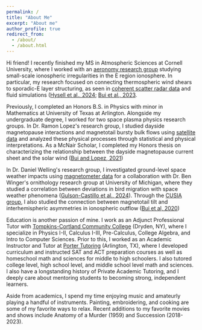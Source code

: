 ```yaml
---
permalink: /
title: "About Me"
excerpt: "About me"
author_profile: true
redirect_from: 
  - /about/
  - /about.html
---
```


Hi friend! I recently finished my MS in Atmospheric Sciences at Cornell University, where I worked with an [aeronomy research group](http://landau.geo.cornell.edu) studying small-scale ionospheric irregularities in the E region ionosphere. In particular, my research focused on connecting thermospheric wind shears to sporadic-E layer structuring, as seen in [coherent scatter radar data](http://landau.geo.cornell.edu/zeman.html) and fluid simulations ([Hysell et al., 2024](https://doi.org/10.1029/2024JA033088); [Bui et al., 2023](https://doi.org/10.1029/2022JA030929).

Previously, I completed an Honors B.S. in Physics with minor in Mathematics at University of Texas at Arlington. Alongside my undergraduate degree, I worked for two space plasma physics research groups. In Dr. Ramon Lopez's research group, I studied dayside magnetopause interactions and magnetotail bursty bulk flows using [satellite data](https://cdaweb.gsfc.nasa.gov) and analyzed these physical processes through statistical and physical interpretations. As a McNair Scholar, I completed my Honors thesis on characterizing the relationship between the dayside magnetopause current sheet and the solar wind ([Bui and Lopez, 2021](http://hdl.handle.net/10106/29689))

In Dr. Daniel Welling's research group, I investigated ground-level space weather impacts using [magnetometer data](https://supermag.jhuapl.edu) for a collaboration with Dr. Ben Winger's ornithology research group at University of Michigan, where they studied a correlation between deviations in bird migration with space weather phenomena ([Gulson-Castillo et al., 2024](https://doi.org/10.1073/pnas.2306317120)). Through the [CUSIA group](https://cusia.uta.edu), I also studied the connection between magnetotail tilt and interhemispheric asymmetries in ionospheric outflow ([Bui et al, 2020](https://agu.confex.com/agu/fm20/meetingapp.cgi/Paper/737735))

Education is another passion of mine. I work as an Adjunct Professional Tutor with [Tompkins-Cortland Community College](https://www.tompkinscortland.edu/library/tutoring-schedule) (Dryden, NY), where I specialize in Physics I-II, Calculus I-III, Pre-Calculus, College Algebra, and Intro to Computer Sciences. Prior to this, I worked as an Academic Instructor and Tutor at [Porter Tutoring](https://www.portertutoring.com) (Arlington, TX), where I developed curriculum and instructed SAT and ACT preparation courses as well as homeschool math and sciences for middle to high schoolers. I also tutored college level, high school level, and middle school level math and sciences. I also have a longstanding history of Private Academic Tutoring, and I deeply care about mentoring students to becoming strong, independent learners.

Aside from academics, I spend my time enjoying music and amateurly playing a handful of instruments. Painting, embroidering, and cooking are some of my favorite ways to relax. Recent additions to my favorite movies and shows include Anatomy of a Murder (1959) and Succession (2018-2023).
